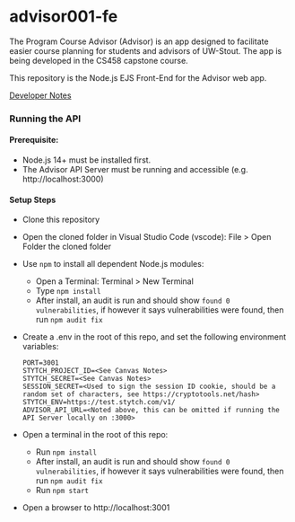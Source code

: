 # advisor001-fe

The Program Course Advisor (Advisor) is an app designed to facilitate easier course planning for students and advisors of UW-Stout. The app is being developed in the CS458 capstone course.

This repository is the Node.js EJS Front-End for the Advisor web app.

[Developer Notes](docs/developer.md)

### Running the API

#### Prerequisite:

- Node.js 14+ must be installed first.
- The Advisor API Server must be running and accessible (e.g. http://localhost:3000)

#### Setup Steps

- Clone this repository
- Open the cloned folder in Visual Studio Code (vscode): File > Open Folder the cloned folder
- Use `npm` to install all dependent Node.js modules:
  - Open a Terminal: Terminal > New Terminal
  - Type `npm install`
  - After install, an audit is run and should show `found 0 vulnerabilities`, if however it says vulnerabilities were found, then run `npm audit fix`
- Create a .env in the root of this repo, and set the following environment variables:

  ```env
  PORT=3001
  STYTCH_PROJECT_ID=<See Canvas Notes>
  STYTCH_SECRET=<See Canvas Notes>
  SESSION_SECRET=<Used to sign the session ID cookie, should be a random set of characters, see https://cryptotools.net/hash>
  STYTCH_ENV=https://test.stytch.com/v1/
  ADVISOR_API_URL=<Noted above, this can be omitted if running the API Server locally on :3000>
  ```

- Open a terminal in the root of this repo:

  - Run `npm install`
  - After install, an audit is run and should show `found 0 vulnerabilities`, if however it says vulnerabilities were found, then run `npm audit fix`
  - Run `npm start`

- Open a browser to http://localhost:3001
